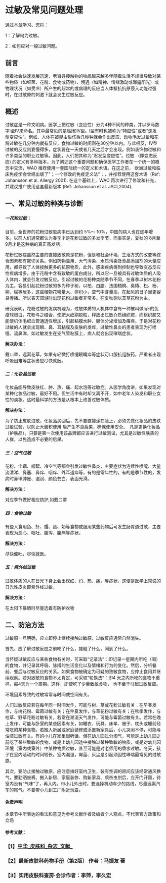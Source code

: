 # 过敏及常见问题处理

通过本章学习、您将：

1：了解何为过敏。

2：如何应对一般过敏问题。

## 

## 前言

随着社会快速发展迅速，老百姓接触物的物品越来越多伴随着生活不规律导致对某些物质（如细菌、花粉、食物或药物）、境遇（如精神、情绪激动或曝露阳光）或物理状况（如受冷）所产生的超常的或病理的反应当人体抵抗抗原侵入功能过强时，在过敏原的刺激下就会发生过敏反应。

### 

## 概述

过敏症是一种文明病。医学上把过敏（变应性）分为4种不同的种类，并以罗马数字I至IV来命名。其中最常见的是I型和IV型。I型有时也被称为“特应性”或者“速发型变应性”。例如，人体在被昆虫蜇伤后几秒钟就会作出反应，动物毛发过敏和花粉过敏在几分钟内就有反应，食物过敏的时间则在30分钟以内。与此相反，IV型过敏的反应则要慢得多，症状要在一天或者几天之后才会出现。例如装饰物过敏和许多类型的职业过敏等。因此，人们把其称为“迟发型变应性”。过敏 （即变态反应\) 的定义有多种版本，为了阐述这个重要问题和确保医学工作者在一个统一的概念中交流，WAO 推荐使用一套国际统一的定义和术语。在这之前， 欧洲过敏和临床免疫学会曾经出版了"；一个修改的免疫定义法"；，并推荐使用这套术语（Ref: Johansson et al. Allergy 2001\). 在这个基础上，WAO 再次进行了修改和补充，并建议推广使用这套最新版本 \(Ref: Johansson et al. JACI,2004\).

## 

## 一、常见过敏的种类与诊断

##### 

##### 一花粉过敏：

目前，全世界的花粉过敏患病率已达到约 5%～ 10%，中国的病人也在逐年增多。以前人们通常都认为春季才是花粉过敏的多发季节，而事实是，夏秋的 8月至 9月才是这种病的真正高发期。

花粉过敏症虽然主要的直接致敏原是花粉，但是和社会环境、生活方式的改变等综合因素都有密切关系。例如药物滥用、大气污染、水质污染及食品添加剂的大量应用，都导致了人体接触更多的抗原物质，此外，感染疾病得到控制也导致变态反应性疾病增多。由于花粉中含有致敏的蛋白成分，所以它一旦被具有过敏体质的人吸入体内，就会引发过敏反应。引起过敏的花粉种类随季节不同，在春季以树木花粉为主，容易引起花粉过敏的多为种子树，以柏、白腊、法国梧桐、臭椿、松、杨、柳、榆等居多，这些植物花粉量大、体积小，空气中含量高，在起风的日子里更容易传播。所以春天郊游时出现花粉过敏者非常多。在夏秋则以蒿草花粉为主。

研究表明，花粉过敏的发病机理为，过敏体质的人机体中含有一种被叫做IgE的免疫球蛋白，花粉与之结合，使肥大细胞脱粒，释放出过敏介质组织胺，而组织胺又能使机体毛细血管通透性增加，引起粘膜水肿、腺体分泌增加及瘙痒。于是对花粉过敏的人就会出现眼、鼻、耳粘膜及皮肤的发痒，过敏性鼻炎的患者表现为打喷嚏、流鼻涕，如过敏发生在支气管粘膜上，病人就会出现哮喘症状。

**解决办法**：

戴口罩，远离花草，如果有轻微打喷嚏眼睛痒等症状可口服抗组胺药，严重者出现呼吸困难等症状者应尽快就医。

##### 

##### 二：化妆品过敏

化妆品能导致皮肤红、肿、热、痛、起水泡等过敏症。从医学角度讲，如果发现对某种化妆品过敏，最好不用。但生活中有时却又离不开，如中老年人染发和职业女性的淡妆。这时最科学的方法是从根本上改善过敏体质。

**解决办法：**

为了防止皮肤过敏，化妆品买回后，先不要直接涂在脸上，必须先做化妆品的皮肤过敏试验，以防止大面积使用 后产生不良后果，确保使用安全。　凡是更换化妆品（护肤品），只要是第一次使用该品牌都应该进行过敏测试，尤其是过敏性肤质的人群，以免造成不必要的后果。

##### 

##### 三：空气过敏

花粉、尘螨、柳絮、冷空气等都会引发过敏性鼻炎，主要症状为连续性喷嚏、大量流清涕、鼻塞、鼻痒、咽痒、外耳道痒等，有的是常年性的，有的是季节性的，发病时鼻甲肿胀、湿润、颜色苍白，表面光滑。

**解决方法：**

对应季节做好相应防护,如戴口罩

##### 

##### 四：食物过敏

有些人食用鱼、虾、蟹、蛋、奶等食物或服用某些药物后可发生肠胃道过敏，主要表现为恶心、呕吐、腹泻、腹痛等症状。

**解决方法：**

尽快催吐，尽快就医。

##### 

##### **五：紫外线过敏**

过敏体质的人在日光下身上会出现红、灼、热、痛，等症状，这便是医学上常说的日光性皮炎即紫外线过敏。

**解决方法：**

在太阳下暴晒时尽量选着有防护衣物

#### 

## **二、防治方法**

过敏原一旦明确，应立即停止继续接触过敏原，过敏反应通常自然消失。

首先，应了解过敏反应之前吃了什么，接触了什么，闻到了什么。

当怀疑过敏反应与某些食物有关时，可采取“记录法”：即记录一星期内所吃（喝）的食物，并记录其呼吸、脉搏的生活变化以及情绪和行为的变化。然后，分析餐前、餐后与过敏反应的关系。如果食物被确定为可疑的致敏食物，应停止食用并继续观察。若对致敏的食物不太肯定，可采取“轮换法”：即4 天之内所吃的食物不重样，每4天为一个周期。这样，即使吃了少量致敏食物， 也不至于引起过敏反应。

环境因素导致的过敏常常与时间或空间有关。

人们过敏反应若在每年同一时间发作，可能与树、草或花粉过敏有关：在早春发作，与树花粉、霉菌过敏有关；在仲夏发作，与草花粉过敏有关；在秋季发作，与枯草、野草花粉过敏有关。若常在潮湿天气发作，可能与霉菌过敏有关。若常在晚上发作，可能与卧室的某些因素有关，如睡衣、玩具、床单、被子、枕头或睡前经常吃的某种食物。若搬入新居或家庭装修或添置新家具后，小儿哭闹不停，可能与油漆过敏有关。有的小儿在家里很听话，但在幼儿园过分淘气，可能是上幼儿园之前吃了某些致敏的食物，或是上幼儿园途中接触过某种致敏的物质，或是对幼儿园环境（室内或室外）中某种物质过敏，甚至可能是对老师用的香水过敏。冬天，孩子在室内活动的时间较长，室内潮湿，霉菌、灰尘是引起顽固性哮喘最常见的过敏原。

其次，要防止接触过敏原。应注意搞好室内卫生，装有空调的房间应该经常通风换气，要勤晒被褥。搬入新居、家庭装修、购新家具、喷杀虫剂后，应开门开窗，待室内没有“气味”了，再入内。带小儿外出时，要选择机动车少的路线，尽量远离汽车的尾气。不要带小儿到工厂附近玩耍。

#### 

#### 免责声明



本章节中所表达的看法和意见为参考文献作者及编者个人观点，不代表官方政策和立场

#### 

#### 

#### 参考文献：

### 【1】[中华_皮肤科_杂志_文献_](http://www.dxy.cn/bbs/topic/37301859?keywords=皮肤科文献)

### 【2】最新皮肤科药物手册（第2版） 作者：马振友 著

### 【3】实用皮肤科查房·会诊作者：李萍，李久宏



